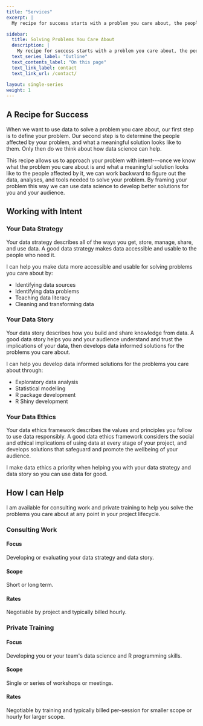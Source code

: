 ```yaml
---
title: "Services"
excerpt: |
  My recipe for success starts with a problem you care about, the people affected by it, and what a meaningful solution looks like to you and your audience. Then we think about how data science can help.

sidebar: 
  title: Solving Problems You Care About
  description: |
    My recipe for success starts with a problem you care about, the people affected by it, and what a meaningful solution looks like to you and your audience. Then we think about how data science can help.
  text_series_label: "Outline" 
  text_contents_label: "On this page"
  text_link_label: contact
  text_link_url: /contact/
  
layout: single-series
weight: 1
---
```


## A Recipe for Success

When we want to use data to solve a problem you care about, our first step is to define your problem. Our second step is to determine the people affected by your problem, and what a meaningful solution looks like to them. Only then do we think about how data science can help.

This recipe allows us to approach your problem with intent---once we know what the problem you care about is and what a meaningful solution looks like to the people affected by it, we can work backward to figure out the data, analyses, and tools needed to solve your problem. By framing your problem this way we can use data science to develop better solutions for you and your audience.

## Working with Intent

### Your Data Strategy

Your data strategy describes all of the ways you get, store, manage, share, and use data. A good data strategy makes data accessible and usable to the people who need it.

I can help you make data more accessible and usable for solving problems you care about by:

- Identifying data sources
- Identifying data problems
- Teaching data literacy
- Cleaning and transforming data

### Your Data Story

Your data story describes how you build and share knowledge from data. A good data story helps you and your audience understand and trust the implications of your data, then develops data informed solutions for the problems you care about.

I can help you develop data informed solutions for the problems you care about through:

- Exploratory data analysis
- Statistical modelling
- R package development
- R Shiny development

### Your Data Ethics

Your data ethics framework describes the values and principles you follow to use data responsibly. A good data ethics framework considers the social and ethical implications of using data at every stage of your project, and develops solutions that safeguard and promote the wellbeing of your audience.

I make data ethics a priority when helping you with your data strategy and data story so you can use data for good.

<!--
https://www.gov.uk/government/publications/data-ethics-framework

https://www.turing.ac.uk/research/publications/understanding-artificial-intelligence-ethics-and-safety
-->

## How I can Help

I am available for consulting work and private training to help you solve the problems you care about at any point in your project lifecycle.

### Consulting Work

#### Focus

Developing or evaluating your data strategy and data story.

#### Scope

Short or long term.

#### Rates

Negotiable by project and typically billed hourly.

### Private Training

#### Focus

Developing you or your team's data science and R programming skills.

#### Scope

Single or series of workshops or meetings.

#### Rates

Negotiable by training and typically billed per-session for smaller scope or hourly for larger scope.
